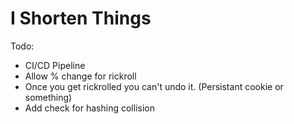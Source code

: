 # I Shorten Things

Todo:

- CI/CD Pipeline
- Allow % change for rickroll
- Once you get rickrolled you can't undo it. (Persistant cookie or something)
- Add check for hashing collision
